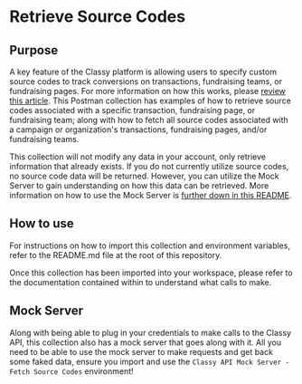 # Retrieve Source Codes

## Purpose

A key feature of the Classy platform is allowing users to specify custom source codes to track conversions on transactions, fundraising teams, or fundraising pages. For more information on how this works, please [review this article](https://support.classy.org/s/article/source-codes). This Postman collection has examples of how to retrieve source codes associated with a specific transaction, fundraising page, or fundraising team; along with how to fetch all source codes associated with a campaign or organization's transactions, fundraising pages, and/or fundraising teams.

This collection will not modify any data in your account, only retrieve information that already exists. If you do not currently utilize source codes, no source code data will be returned. However, you can utilize the Mock Server to gain understanding on how this data can be retrieved. More information on how to use the Mock Server is [further down in this README](#mock-server).

## How to use

For instructions on how to import this collection and environment variables, refer to the README.md file at the root of this repository.

Once this collection has been imported into your workspace, please refer to the documentation contained within to understand what calls to make.

## Mock Server

Along with being able to plug in your credentials to make calls to the Classy API, this collection also has a mock server that goes along with it. All you need to be able to use the mock server to make requests and get back some faked data, ensure you import and use the `Classy API Mock Server - Fetch Source Codes` environment!
